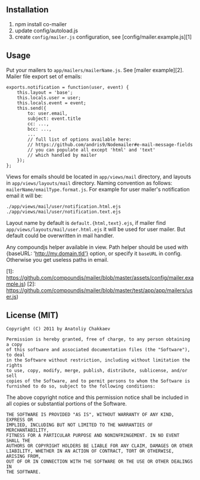 ## Installation

1. npm install co-mailer
2. update config/autoload.js
3. create `config/mailer.js` configuration, see [config/mailer.example.js][1]

## Usage

Put your mailers to `app/mailers/mailerName.js`. See [mailer example][2].
Mailer file export set of emails:

    exports.notification = function(user, event) {
        this.layout = 'base';
        this.locals.user = user;
        this.locals.event = event;
        this.send({
            to: user.email,
            subject: event.title
            cc: ...,
            bcc: ...,
            ...
            // full list of options available here:
            // https://github.com/andris9/Nodemailer#e-mail-message-fields
            // you can populate all except 'html' and 'text'
            // which handled by mailer
        });
    };

Views for emails should be located in `app/views/mail` directory, and layouts
in `app/views/layouts/mail` directory. Naming convention as follows: `mailerName/emailType.format.js`. For example for user mailer's notification email it will be:

    ./app/views/mail/user/notification.html.ejs
    ./app/views/mail/user/notification.text.ejs

Layout name by default is `default.{html,text}.ejs`, if mailer find
`app/views/layouts/mail/user.html.ejs` it will be used for user mailer. But
default could be overwritten in mail handler.

Any compoundjs helper available in view. Path helper should be used with
{baseURL: 'http://my.domain.tld'} option, or specify it `baseURL` in config.
Otherwise you get useless paths in email.

[1]: https://github.com/compoundjs/mailer/blob/master/assets/config/mailer.example.js)
[2]: https://github.com/compoundjs/mailer/blob/master/test/app/app/mailers/user.js)

## License (MIT)

```text
Copyright (C) 2011 by Anatoliy Chakkaev

Permission is hereby granted, free of charge, to any person obtaining a copy
of this software and associated documentation files (the "Software"), to deal
in the Software without restriction, including without limitation the rights
to use, copy, modify, merge, publish, distribute, sublicense, and/or sell
copies of the Software, and to permit persons to whom the Software is
furnished to do so, subject to the following conditions:
```

The above copyright notice and this permission notice shall be included in
all copies or substantial portions of the Software.

```text
THE SOFTWARE IS PROVIDED "AS IS", WITHOUT WARRANTY OF ANY KIND, EXPRESS OR
IMPLIED, INCLUDING BUT NOT LIMITED TO THE WARRANTIES OF MERCHANTABILITY,
FITNESS FOR A PARTICULAR PURPOSE AND NONINFRINGEMENT. IN NO EVENT SHALL THE
AUTHORS OR COPYRIGHT HOLDERS BE LIABLE FOR ANY CLAIM, DAMAGES OR OTHER
LIABILITY, WHETHER IN AN ACTION OF CONTRACT, TORT OR OTHERWISE, ARISING FROM,
OUT OF OR IN CONNECTION WITH THE SOFTWARE OR THE USE OR OTHER DEALINGS IN
THE SOFTWARE.
```

